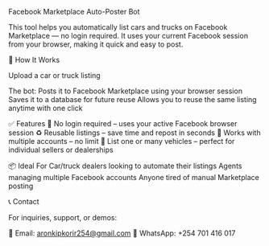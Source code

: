 Facebook Marketplace Auto-Poster Bot

This tool helps you automatically list cars and trucks on Facebook Marketplace — no login required. It uses your current Facebook session from your browser, making it quick and easy to post.

🔧 How It Works

Upload a car or truck listing

The bot:
Posts it to Facebook Marketplace using your browser session
Saves it to a database for future reuse
Allows you to reuse the same listing anytime with one click

✅ Features
🔐 No login required – uses your active Facebook browser session
♻️ Reusable listings – save time and repost in seconds
👥 Works with multiple accounts – no limit
🚛 List one or many vehicles – perfect for individual sellers or dealerships

📦 Ideal For
Car/truck dealers looking to automate their listings
Agents managing multiple Facebook accounts
Anyone tired of manual Marketplace posting

📞 Contact

For inquiries, support, or demos:

📧 Email: aronkipkorir254@gmail.com
💬 WhatsApp: +254 701 416 017
